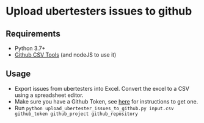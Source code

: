 # Upload ubertesters issues to github

## Requirements
- Python 3.7+
- [Github CSV Tools](https://github.com/gavinr/github-csv-tools) (and nodeJS to use it)

## Usage
- Export issues from ubertesters into Excel. Convert the excel to a CSV using a spreadsheet editor.
- Make sure you have a Github Token, see [here](https://github.com/gavinr/github-csv-tools) for instructions to get one.
- Run `python upload_ubertester_issues_to_github.py input.csv github_token github_project github_repository`
